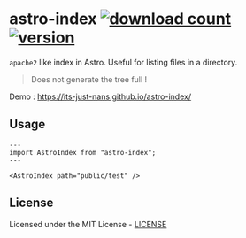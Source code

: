 # astro-index [![download count](https://img.shields.io/npm/dw/astro-index) ![version](https://img.shields.io/npm/v/astro-index)](https://www.npmjs.com/package/astro-index)

`apache2` like index in Astro. Useful for listing files in a directory.

> Does not generate the tree full !

Demo : <https://its-just-nans.github.io/astro-index/>

## Usage

```astro
---
import AstroIndex from "astro-index";
---

<AstroIndex path="public/test" />
```

## License

Licensed under the MIT License - [LICENSE](LICENSE)
